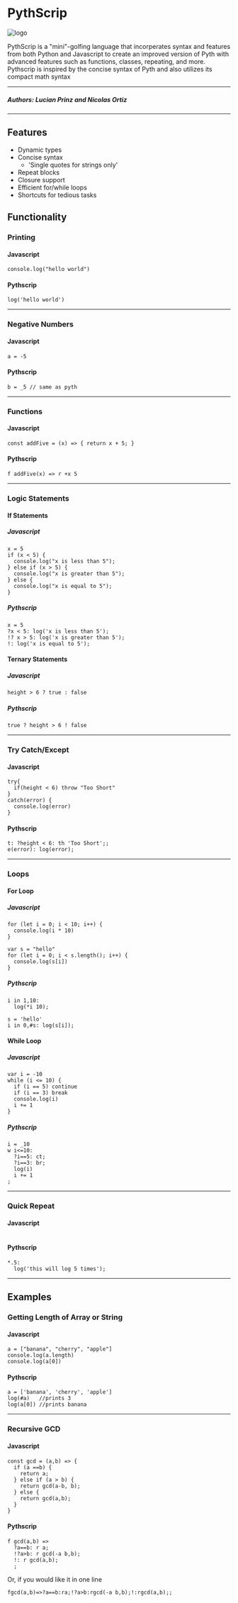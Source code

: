 # PythScrip

![logo](/docs/logo.png)

PythScrip is a "mini"-golfing language that incorperates syntax and features from both Python and Javascript to create an improved version of Pyth with advanced features such as functions, classes, repeating, and more. Pythscrip is inspired by the concise syntax of Pyth and also utilizes its compact math syntax

---

##### Authors: Lucian Prinz and Nicolas Ortiz

---

## Features

- Dynamic types
- Concise syntax
  - 'Single quotes for strings only'
- Repeat blocks
- Closure support
- Efficient for/while loops
- Shortcuts for tedious tasks

## Functionality

### Printing

#### Javascript

```
console.log("hello world")
```

#### Pythscrip

```
log('hello world')
```

---

### Negative Numbers

#### Javascript

```
a = -5
```

#### Pythscrip

```
b = _5 // same as pyth
```

---

### Functions

#### Javascript

```
const addFive = (x) => { return x + 5; }
```

#### Pythscrip

```
f addFive(x) => r +x 5
```

---

### Logic Statements

#### If Statements

##### Javascript

```
x = 5
if (x < 5) {
  console.log("x is less than 5");
} else if (x > 5) {
  console.log("x is greater than 5");
} else {
  console.log("x is equal to 5");
}
```

##### Pythscrip

```
x = 5
?x < 5: log('x is less than 5');
!? x > 5: log('x is greater than 5');
!: log('x is equal to 5');
```

#### Ternary Statements

##### Javascript

```
height > 6 ? true : false
```

##### Pythscrip

```
true ? height > 6 ! false
```

---

### Try Catch/Except

#### Javascript

```
try{
  if(height < 6) throw "Too Short"
}
catch(error) {
  console.log(error)
}
```

#### Pythscrip

```
t: ?height < 6: th 'Too Short';;
e(error): log(error);
```

---

### Loops

#### For Loop

##### Javascript

```
for (let i = 0; i < 10; i++) {
  console.log(i * 10)
}

var s = "hello"
for (let i = 0; i < s.length(); i++) {
  console.log(s[i])
}
```

##### Pythscrip

```
i in 1,10:
  log(*i 10);

s = 'hello'
i in 0,#s: log(s[i]);
```

#### While Loop

##### Javascript

```
var i = -10
while (i <= 10) {
  if (i == 5) continue
  if (i == 3) break
  console.log(i)
  i += 1
}
```

##### Pythscrip

```
i = _10
w i<=10:
  ?i==5: ct;
  ?i==3: br;
  log(i)
  i += 1
;
```

---

### Quick Repeat

#### Javascript

```

```

#### Pythscrip

```
*.5:
  log('this will log 5 times');
```

---

## Examples

### Getting Length of Array or String

#### Javascript

```
a = ["banana", "cherry", "apple"]
console.log(a.length)
console.log(a[0])
```

#### Pythscrip

```
a = ['banana', 'cherry', 'apple']
log(#a)   //prints 3
log(a[0]) //prints banana
```

---

### Recursive GCD

#### Javascript

```
const gcd = (a,b) => {
  if (a ==b) {
    return a;
  } else if (a > b) {
    return gcd(a-b, b);
  } else {
    return gcd(a,b);
  }
}
```

#### Pythscrip

```
f gcd(a,b) =>
  ?a==b: r a;
  !?a>b: r gcd(-a b,b);
  !: r gcd(a,b);
  ;
```

Or, if you would like it in one line

```
fgcd(a,b)=>?a==b:ra;!?a>b:rgcd(-a b,b);!:rgcd(a,b);;
```

